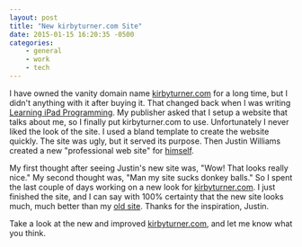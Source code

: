 ```yaml
---
layout: post
title: "New kirbyturner.com Site"
date: 2015-01-15 16:20:35 -0500
categories: 
    - general
    - work
    - tech
---
```

I have owned the vanity domain name [kirbyturner.com][1] for a long time, but I didn't anything with it after buying it. That changed back when I was writing [Learning iPad Programming][2]. My publisher asked that I setup a website that talks about me, so I finally put kirbyturner.com to use. Unfortunately I never liked the look of the site. I used a bland template to create the website quickly. The site was ugly, but it served its purpose. Then Justin Williams created a new "professional web site" for [himself][3].

My first thought after seeing Justin's new site was, "Wow! That looks really nice." My second thought was, "Man my site sucks donkey balls." So I spent the last couple of days working on a new look for [kirbyturner.com][1]. I just finished the site, and I can say with 100% certainty that the new site looks much, much better than my [old site][4]. Thanks for the inspiration, Justin.

Take a look at the new and improved [kirbyturner.com][1], and let me know what you think.

[1]: http://www.kirbyturner.com
[2]: http://www.learningipadprogramming.com
[3]: http://www.justinw.me
[4]: https://www.flickr.com/photos/kirbyturner/16288802435/
